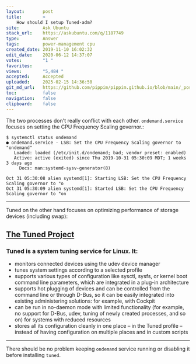 ```yaml
---
layout:       post
title:        >
    How should I setup Tuned-adm?
site:         Ask Ubuntu
stack_url:    https://askubuntu.com/q/1187749
type:         Answer
tags:         power-management cpu
created_date: 2019-11-10 16:02:32
edit_date:    2020-06-12 14:37:07
votes:        "1 "
favorites:    
views:        "5,484 "
accepted:     Accepted
uploaded:     2025-02-15 14:36:50
git_md_url:   https://github.com/pippim/pippim.github.io/blob/main/_posts/2019/2019-11-10-How-should-I-setup-Tuned-adm_.md
toc:          false
navigation:   false
clipboard:    false
---
```


The two processes don't really conflict with each other. `ondemand.service` focuses on setting the CPU Frequency Scaling governor.:

``` 
$ systemctl status ondemand
● ondemand.service - LSB: Set the CPU Frequency Scaling governor to "ondemand"
   Loaded: loaded (/etc/init.d/ondemand; bad; vendor preset: enabled)
   Active: active (exited) since Thu 2019-10-31 05:30:09 MDT; 1 weeks 3 days ago
     Docs: man:systemd-sysv-generator(8)

Oct 31 05:30:08 alien systemd[1]: Starting LSB: Set the CPU Frequency Scaling governor to "o
Oct 31 05:30:09 alien systemd[1]: Started LSB: Set the CPU Frequency Scaling governor to "on
```


----------


Tuned on the other hand focuses on optimizing performance of storage devices (including swap):

## [The Tuned Project][1]

### Tuned is a system tuning service for Linux. It:

-    monitors connected devices using the udev device manager
-    tunes system settings according to a selected profile
-    supports various types of configuration like sysctl, sysfs, or kernel boot command line parameters, which are integrated in a plug-in architecture
-    supports hot plugging of devices and can be controlled from the command line or through D-Bus, so it can be easily integrated into existing administering solutions: for example, with Cockpit
-    can be run in no-daemon mode with limited functionality (for example, no support for D-Bus, udev, tuning of newly created processes, and so on) for systems with reduced resources
-    stores all its configuration cleanly in one place – in the Tuned profile – instead of having configuration on multiple places and in custom scripts


----------

There should be no problem keeping `ondemand` service running or disabling it before installing `tuned`.

  [1]: https://tuned-project.org/

